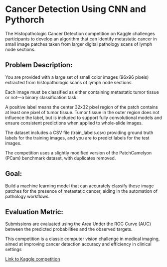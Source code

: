 # Cancer Detection Using CNN and Pythorch

The Histopathologic Cancer Detection competition on Kaggle challenges participants to develop an algorithm that can identify metastatic cancer in small image patches taken from larger digital pathology scans of lymph node sections.

## Problem Description:

You are provided with a large set of small color images (96x96 pixels) extracted from histopathologic scans of lymph node sections.

Each image must be classified as either containing metastatic tumor tissue or not—a binary classification task.

A positive label means the center 32x32 pixel region of the patch contains at least one pixel of tumor tissue. Tumor tissue in the outer region does not influence the label, but is included to support fully convolutional models and ensure consistent predictions when applied to whole-slide images.

The dataset includes a CSV file (train_labels.csv) providing ground truth labels for the training images, and you are to predict labels for the test images.

The competition uses a slightly modified version of the PatchCamelyon (PCam) benchmark dataset, with duplicates removed.

## Goal:
Build a machine learning model that can accurately classify these image patches for the presence of metastatic cancer, aiding in the automation of pathology workflows.

## Evaluation Metric:
Submissions are evaluated using the Area Under the ROC Curve (AUC) between the predicted probabilities and the observed targets.

This competition is a classic computer vision challenge in medical imaging, aimed at improving cancer detection accuracy and efficiency in clinical settings

[Link to Kaggle competition](https://www.kaggle.com/competitions/histopathologic-cancer-detection)

